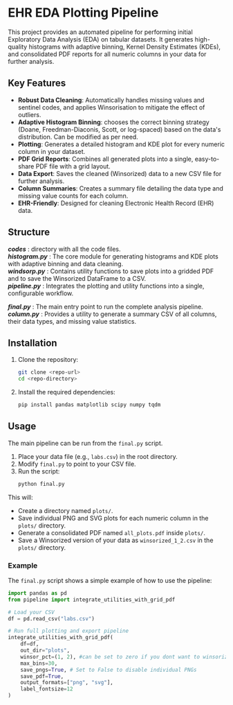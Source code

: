 # EHR EDA Plotting Pipeline

This project provides an automated pipeline for performing initial Exploratory Data Analysis (EDA) on tabular datasets. It generates high-quality histograms with adaptive binning, Kernel Density Estimates (KDEs), and consolidated PDF reports for all numeric columns in your data for further analysis.

## Key Features

* **Robust Data Cleaning**: Automatically handles missing values and sentinel codes, and applies Winsorisation to mitigate the effect of outliers.
* **Adaptive Histogram Binning**: chooses the correct binning strategy (Doane, Freedman-Diaconis, Scott, or log-spaced) based on the data's distribution. Can be modified as per need. 
* **Plotting**: Generates a detailed histogram and KDE plot for every numeric column in your dataset.
* **PDF Grid Reports**: Combines all generated plots into a single, easy-to-share PDF file with a grid layout.
* **Data Export**: Saves the cleaned (Winsorized) data to a new CSV file for further analysis.
* **Column Summaries**: Creates a summary file detailing the data type and missing value counts for each column.
* **EHR-Friendly**: Designed for cleaning Electronic Health Record (EHR) data.

## Structure 
***codes*** : directory  with all the code files. <br>
***histogram.py*** : The core module for generating histograms and KDE plots with adaptive binning and data cleaning.<br>
***windsorp.py*** : Contains utility functions to save plots into a gridded PDF and to save the Winsorized DataFrame to a CSV. <br>
***pipeline.py*** : Integrates the plotting and utility functions into a single, configurable workflow. <br>

***final.py*** : The main entry point to run the complete analysis pipeline. <br>
***column.py*** : Provides a utility to generate a summary CSV of all columns, their data types, and missing value statistics. <br>

## Installation

1.  Clone the repository:
    ```bash
    git clone <repo-url>
    cd <repo-directory>
    ```

2.  Install the required dependencies:
    ```bash
    pip install pandas matplotlib scipy numpy tqdm
    ```

## Usage

The main pipeline can be run from the `final.py` script.

1.  Place your data file (e.g., `labs.csv`) in the root directory.
2.  Modify `final.py` to point to your CSV file.
3.  Run the script:
    ```bash
    python final.py
    ```

This will:
* Create a directory named `plots/`.
* Save individual PNG and SVG plots for each numeric column in the `plots/` directory.
* Generate a consolidated PDF named `all_plots.pdf` inside `plots/`.
* Save a Winsorized version of your data as `winsorized_1_2.csv` in the `plots/` directory.

### Example

The `final.py` script shows a simple example of how to use the pipeline:

```python
import pandas as pd
from pipeline import integrate_utilities_with_grid_pdf

# Load your CSV
df = pd.read_csv("labs.csv")

# Run full plotting and export pipeline
integrate_utilities_with_grid_pdf(
    df=df,
    out_dir="plots",
    winsor_pct=(1, 2), #can be set to zero if you dont want to winsorize or a singular number like 5 if want symmetric winsorization on both tails.
    max_bins=30,
    save_pngs=True, # Set to False to disable individual PNGs
    save_pdf=True,
    output_formats=["png", "svg"],
    label_fontsize=12
)
